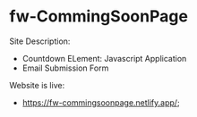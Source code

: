 # fw-CommingSoonPage

Site Description:
- Countdown ELement: Javascript Application
- Email Submission Form 

Website is live: 
- https://fw-commingsoonpage.netlify.app/;

